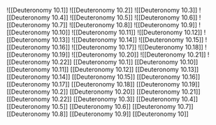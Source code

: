 ![[Deuteronomy 10.1]]
![[Deuteronomy 10.2]]
![[Deuteronomy 10.3]]
![[Deuteronomy 10.4]]
![[Deuteronomy 10.5]]
![[Deuteronomy 10.6]]
![[Deuteronomy 10.7]]
![[Deuteronomy 10.8]]
![[Deuteronomy 10.9]]
![[Deuteronomy 10.10]]
![[Deuteronomy 10.11]]
![[Deuteronomy 10.12]]
![[Deuteronomy 10.13]]
![[Deuteronomy 10.14]]
![[Deuteronomy 10.15]]
![[Deuteronomy 10.16]]
![[Deuteronomy 10.17]]
![[Deuteronomy 10.18]]
![[Deuteronomy 10.19]]
![[Deuteronomy 10.20]]
![[Deuteronomy 10.21]]
![[Deuteronomy 10.22]]
[[Deuteronomy 10.1]]
[[Deuteronomy 10.10]]
[[Deuteronomy 10.11]]
[[Deuteronomy 10.12]]
[[Deuteronomy 10.13]]
[[Deuteronomy 10.14]]
[[Deuteronomy 10.15]]
[[Deuteronomy 10.16]]
[[Deuteronomy 10.17]]
[[Deuteronomy 10.18]]
[[Deuteronomy 10.19]]
[[Deuteronomy 10.2]]
[[Deuteronomy 10.20]]
[[Deuteronomy 10.21]]
[[Deuteronomy 10.22]]
[[Deuteronomy 10.3]]
[[Deuteronomy 10.4]]
[[Deuteronomy 10.5]]
[[Deuteronomy 10.6]]
[[Deuteronomy 10.7]]
[[Deuteronomy 10.8]]
[[Deuteronomy 10.9]]
[[Deuteronomy 10]]
